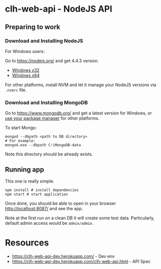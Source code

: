 # clh-web-api - NodeJS API

## Preparing to work

### Download and Installing NodeJS

For Windows users:

Go to https://nodejs.org/ and get 4.4.3 version.

* [Windows x32](https://nodejs.org/dist/v4.4.3/node-v4.4.3-x86.msi)
* [Windows x64](https://nodejs.org/dist/v4.4.3/node-v4.4.3-x64.msi)

For other platforms, install NVM and let it manage your NodeJS versions via ```.nvmrc``` file.

### Download and Installing MongoDB

Go to https://www.mongodb.org/ and get a latest version for Windows, or [use your package manager](https://docs.mongodb.com/manual/tutorial/install-mongodb-on-ubuntu/) for other platforms.

To start Mongo:

```
mongod --dbpath <path to DB directory>
# For example:
mongod.exe --dbpath C:\MongoDB-data
```

Note this directory should be already exists.

## Running app

This one is really simple.

```
npm install # install dependencies
npm start # start application
```

Once done, you should be able to open in your browser [http://localhost:8087/](http://localhost:8087/) and see the app.

Note at the first run on a clean DB it will create some test data. Particularly, default admin access would be ```admin/admin```.

# Resources

* https://clh-web-api-dev.herokuapp.com/ - Dev env
* https://clh-web-api-dev.herokuapp.com/clh-web-api.html - API Spec
